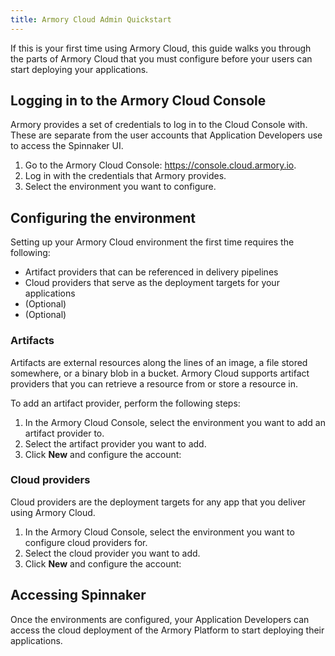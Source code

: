 ```yaml
---
title: Armory Cloud Admin Quickstart 
---
```


If this is your first time using Armory Cloud, this guide walks you through the parts of Armory Cloud that you must configure before your users can start deploying your applications.

## Logging in to the Armory Cloud Console 

Armory provides a set of credentials to log in to the Cloud Console with. These are separate from the user accounts that Application Developers use to access the Spinnaker UI.

1. Go to the Armory Cloud Console: https://console.cloud.armory.io.
2. Log in with the credentials that Armory provides.
3. Select the environment you want to configure.

## Configuring the environment

Setting up your Armory Cloud environment the first time requires the following:

* Artifact providers that can be referenced in delivery pipelines
* Cloud providers that serve as the deployment targets for your applications
* (Optional)
* (Optional)

### Artifacts

Artifacts are external resources along the lines of an image, a file stored somewhere, or a binary blob in a bucket. Armory Cloud supports artifact providers that you can retrieve a resource from or store a resource in. 

To add an artifact provider, perform the following steps:

1. In the Armory Cloud Console, select the environment you want to add an artifact provider to.
2. Select the artifact provider you want to add.
3. Click **New** and configure the account:

### Cloud providers

Cloud providers are the deployment targets for any app that you deliver using Armory Cloud.

1. In the Armory Cloud Console, select the environment you want to configure cloud providers for.
2. Select the cloud provider you want to add.
3. Click **New** and configure the account:


## Accessing Spinnaker

Once the environments are configured, your Application Developers can access the cloud deployment of the Armory Platform to start deploying their applications.


